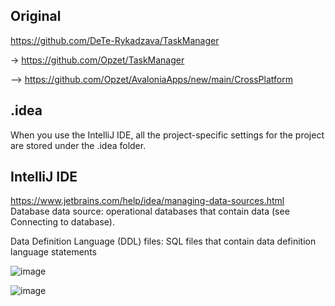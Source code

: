 
Original
--------

https://github.com/DeTe-Rykadzava/TaskManager

-> https://github.com/Opzet/TaskManager

--> https://github.com/Opzet/AvaloniaApps/new/main/CrossPlatform

## .idea
When you use the IntelliJ IDE, all the project-specific settings for the project are stored under the .idea folder.



## IntelliJ IDE
https://www.jetbrains.com/help/idea/managing-data-sources.html
Database data source: operational databases that contain data (see Connecting to database).

Data Definition Language (DDL) files: SQL files that contain data definition language statements

![image](https://github.com/Opzet/AvaloniaApps/assets/4495790/07b384ff-8633-4c80-a083-36417a065a8e)

![image](https://github.com/Opzet/AvaloniaApps/assets/4495790/de4e6215-14d6-427b-b5f6-185f5aa950e7)

